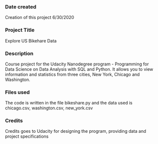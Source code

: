 ### Date created
Creation of this project 6/30/2020

### Project Title
Explore US Bikehare Data

### Description
Course project for the Udacity Nanodegree program - Programming for Data Science on Data Analysis with SQL and Python. It allows you to view information and statistics from three cities, New York, Chicago and Washington.

### Files used
The code is written in the file bikeshare.py and the data used is chicago.csv, washington.csv, new_york.csv

### Credits
Credits goes to Udacity for designing the program, providing data and project specifications 

